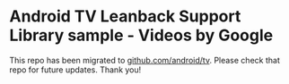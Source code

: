 # Android TV Leanback Support Library sample - Videos by Google

This repo has been migrated to [github.com/android/tv][1]. Please check that repo for future updates. Thank you!

[1]: https://github.com/android/tv
